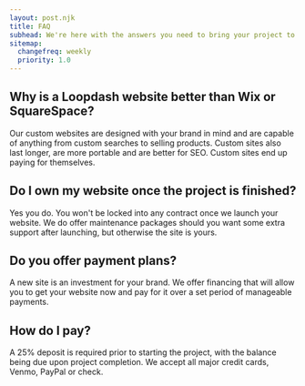 ```yaml
---
layout: post.njk
title: FAQ
subhead: We're here with the answers you need to bring your project to life
sitemap:
  changefreq: weekly
  priority: 1.0
---
```


## Why is a Loopdash website better than Wix or SquareSpace?

Our custom websites are designed with your brand in mind and
are capable of anything from custom searches to selling products.
Custom sites also last longer, are more portable and are better for
SEO. Custom sites end up paying for themselves.

## Do I own my website once the project is finished?

Yes you do. You won't be locked into any contract once we launch your website. We do offer maintenance packages should you want some extra support after launching, but otherwise the site is yours.

## Do you offer payment plans?

A new site is an investment for your brand. We offer financing that will allow you to get your website now and pay for it over a set period of manageable payments.

## How do I pay?

A 25% deposit is required prior to starting the project, with the balance being due upon project completion. We accept all major credit cards, Venmo, PayPal or check.
